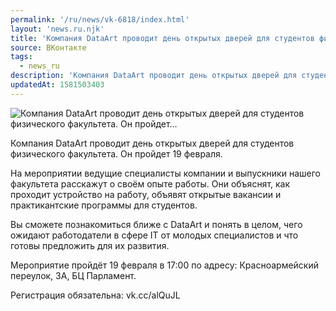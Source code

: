 ```yaml
---
permalink: '/ru/news/vk-6818/index.html'
layout: 'news.ru.njk'
title: 'Компания DataArt проводит день открытых дверей для студентов физического факультета. Он пройдет'
source: ВКонтакте
tags:
  - news_ru
description: 'Компания DataArt проводит день открытых дверей для студентов физического факультета. Он пройдет…'
updatedAt: 1581503403
---
```

![Компания DataArt проводит день открытых дверей для студентов физического факультета. Он пройдет…](https://sun9-27.userapi.com/impg/ZIKf246tt0oQ8AMg58CeSeS0jsPiAO-e06xn4g/GkTnEqWa4bs.jpg?size=556x360&quality=96&proxy=1&sign=75ccf6a184290baa831e361715def519&c_uniq_tag=-ucrWlghx9jkyPCqElZrEkec5dyUanndc4VIMIlk3hA&type=album)

Компания DataArt проводит день открытых дверей для студентов физического факультета. Он пройдет 19 февраля.

На мероприятии ведущие специалисты компании и выпускники нашего факультета расскажут о своём опыте работы. Они объяснят, как проходит устройство на работу, объявят открытые вакансии и практикантские программы для студентов.

Вы сможете познакомиться ближе с DataArt и понять в целом, чего ожидают работодатели в сфере IT от молодых специалистов и что готовы предложить для их развития.

Мероприятие пройдёт 19 февраля в 17:00 по адресу: Красноармейский переулок, 3А, БЦ Парламент.

Регистрация обязательна: vk.cc/alQuJL

